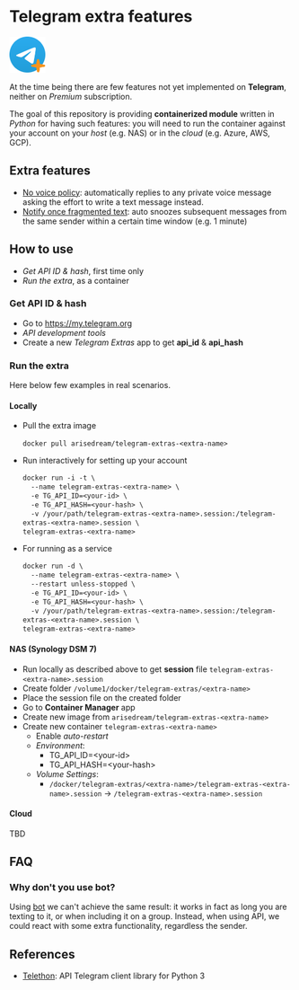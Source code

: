 # Telegram extra features

<img src="logo_plus.png" alt="logo" width="64"/>

At the time being there are few features not yet implemented on **Telegram**, neither on *Premium* subscription.

The goal of this repository is providing **containerized module** written in *Python* for having such features: you will need to run the container against your account on your *host* (e.g. NAS) or in the *cloud* (e.g. Azure, AWS, GCP).

## Extra features

- [No voice policy](no-voice-policy/README.md): automatically replies to any private voice message asking the effort to write a text message instead.
- [Notify once fragmented text](notify-once/README.md): auto snoozes subsequent messages from the same sender within a certain time window (e.g. 1 minute)

## How to use

* *Get API ID & hash*, first time only
* *Run the extra*, as a container

### Get API ID & hash

* Go to https://my.telegram.org
* *API development tools*
* Create a new *Telegram Extras* app to get **api_id** & **api_hash**

### Run the extra

Here below few examples in real scenarios.

#### Locally

* Pull the extra image
  
  `docker pull arisedream/telegram-extras-<extra-name>`
* Run interactively for setting up your account
  ```
  docker run -i -t \
    --name telegram-extras-<extra-name> \
    -e TG_API_ID=<your-id> \
    -e TG_API_HASH=<your-hash> \
    -v /your/path/telegram-extras-<extra-name>.session:/telegram-extras-<extra-name>.session \
  telegram-extras-<extra-name>
  ```
* For running as a service
  ```
  docker run -d \
    --name telegram-extras-<extra-name> \
    --restart unless-stopped \
    -e TG_API_ID=<your-id> \
    -e TG_API_HASH=<your-hash> \
    -v /your/path/telegram-extras-<extra-name>.session:/telegram-extras-<extra-name>.session \
  telegram-extras-<extra-name>

  ```

#### NAS (Synology DSM 7)

* Run locally as described above to get **session** file `telegram-extras-<extra-name>.session`
* Create folder `/volume1/docker/telegram-extras/<extra-name>`
* Place the session file on the created folder
* Go to **Container Manager** app
* Create new image from `arisedream/telegram-extras-<extra-name>`
* Create new container `telegram-extras-<extra-name>`
  * Enable *auto-restart*
  * *Environment*:
      * TG_API_ID=\<your-id\>
      * TG_API_HASH=\<your-hash\>
  * *Volume Settings*:
    * `/docker/telegram-extras/<extra-name>/telegram-extras-<extra-name>.session` -> `/telegram-extras-<extra-name>.session`

#### Cloud 

TBD

## FAQ

### Why don't you use bot?

Using [bot](https://core.telegram.org/bots) we can't achieve the same result: it works in fact as long you are texting to it, or when including it on a group. Instead, when using API, we could react with some extra functionality, regardless the sender.

## References

* [Telethon](https://github.com/LonamiWebs/Telethon): API Telegram client library for Python 3
